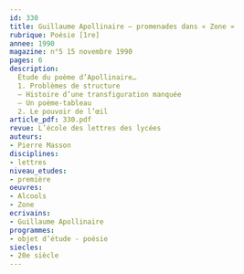 ```yaml
---
id: 330
title: Guillaume Apollinaire – promenades dans « Zone »
rubrique: Poésie [1re]
annee: 1990
magazine: n°5 15 novembre 1990
pages: 6
description: 
  Étude du poème d’Apollinaire…
  1. Problèmes de structure
  – Histoire d’une transfiguration manquée
  – Un poème-tableau
  2. Le pouvoir de l’œil
article_pdf: 330.pdf
revue: L’école des lettres des lycées
auteurs:
- Pierre Masson
disciplines:
- lettres
niveau_etudes:
- première
oeuvres:
- Alcools
- Zone
ecrivains:
- Guillaume Apollinaire
programmes:
- objet d’étude - poésie
siecles:
- 20e siècle
---
```

